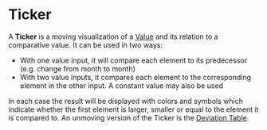 # Ticker

A **Ticker** is a moving visualization of a [Value](../concepts/index.md)  and its relation to a comparative value.
It can be used in two ways:
-	With one value input, it will compare each element to its predecessor (e.g. change from month to month)
-	With two value inputs, it compares each element to the corresponding element in the other input. A constant value may also be used

In each case the result will be displayed with colors and symbols which indicate whether the first element is larger, smaller or equal to the element it is compared to. 
An unmoving version of the Ticker is the [Deviation Table](deviation-table.md).
